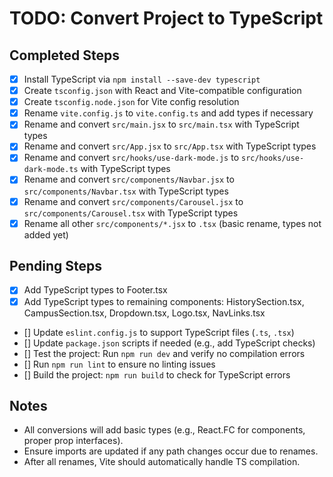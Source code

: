 # TODO: Convert Project to TypeScript

## Completed Steps
- [x] Install TypeScript via `npm install --save-dev typescript`
- [x] Create `tsconfig.json` with React and Vite-compatible configuration
- [x] Create `tsconfig.node.json` for Vite config resolution
- [x] Rename `vite.config.js` to `vite.config.ts` and add types if necessary
- [x] Rename and convert `src/main.jsx` to `src/main.tsx` with TypeScript types
- [x] Rename and convert `src/App.jsx` to `src/App.tsx` with TypeScript types
- [x] Rename and convert `src/hooks/use-dark-mode.js` to `src/hooks/use-dark-mode.ts` with TypeScript types
- [x] Rename and convert `src/components/Navbar.jsx` to `src/components/Navbar.tsx` with TypeScript types
- [x] Rename and convert `src/components/Carousel.jsx` to `src/components/Carousel.tsx` with TypeScript types
- [x] Rename all other `src/components/*.jsx` to `.tsx` (basic rename, types not added yet)

## Pending Steps
- [x] Add TypeScript types to Footer.tsx
- [x] Add TypeScript types to remaining components: HistorySection.tsx, CampusSection.tsx, Dropdown.tsx, Logo.tsx, NavLinks.tsx
- [] Update `eslint.config.js` to support TypeScript files (`.ts`, `.tsx`)
- [] Update `package.json` scripts if needed (e.g., add TypeScript checks)
- [] Test the project: Run `npm run dev` and verify no compilation errors
- [] Run `npm run lint` to ensure no linting issues
- [] Build the project: `npm run build` to check for TypeScript errors

## Notes
- All conversions will add basic types (e.g., React.FC for components, proper prop interfaces).
- Ensure imports are updated if any path changes occur due to renames.
- After all renames, Vite should automatically handle TS compilation.
